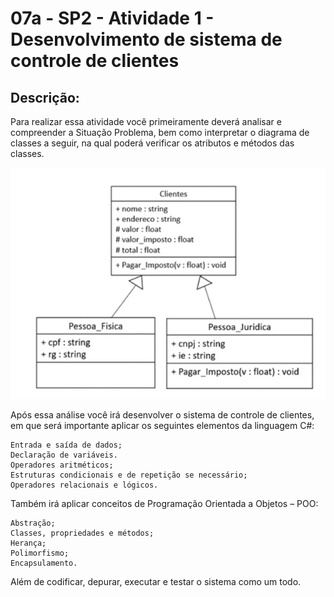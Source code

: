 # 07a - SP2 - Atividade 1 - Desenvolvimento de sistema de controle de clientes

## Descrição:
Para realizar essa atividade você primeiramente deverá analisar e compreender a Situação Problema, bem como interpretar o diagrama de classes a seguir, na qual poderá verificar os atributos e métodos das classes.

<img src="/img/img.jpg">

Após essa análise você irá desenvolver o sistema de controle de clientes, em que será importante aplicar os seguintes elementos da linguagem C#:

    Entrada e saída de dados;
    Declaração de variáveis.
    Operadores aritméticos;
    Estruturas condicionais e de repetição se necessário;
    Operadores relacionais e lógicos. 

Também irá aplicar conceitos de Programação Orientada a Objetos – POO:

    Abstração;
    Classes, propriedades e métodos;
    Herança;
    Polimorfismo;
    Encapsulamento. 

Além de codificar, depurar, executar e testar o sistema como um todo.

